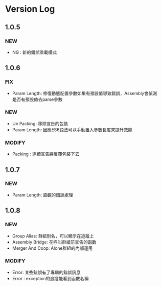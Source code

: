 # Version Log

## 1.0.5

### NEW

* NG : 新的錯誤乘載模式

## 1.0.6

### FIX

* Param Length: 修復動態配置參數如果有預設值導致錯誤，Assembly會偵測是否有預設值去parse參數

### NEW

* Un Packing: 移除宣告的包裝
* Param Length: 因應ES6語法可以手動置入參數長度來提升效能

### MODIFY

* Packing : 連續宣告將反覆包裝下去

## 1.0.7

### NEW

* Param Length: 直觀的錯誤處理

## 1.0.8

### NEW

* Group Alias: 群組別名，可以顯示在追蹤上
* Assembly Bridge: 在呼叫群組前宣告的函數
* Merger And Coop: Alone群組的內部運用

### MODIFY

* Error: 某些錯誤有了專屬的錯誤訊息
* Error : exception的追蹤能看到函數名稱